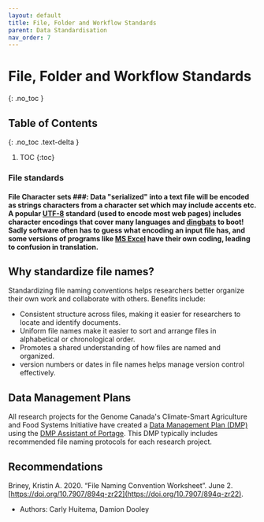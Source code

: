 ```yaml
---
layout: default
title: File, Folder and Workflow Standards
parent: Data Standardisation
nav_order: 7
---
```


# File, Folder and Workflow Standards
{: .no_toc }

## Table of Contents
{: .no_toc .text-delta }

1. TOC
{:toc}

### File standards ###

#### File Character sets ###: Data "serialized" into a text file will be encoded as strings characters from a character set which may include accents etc. A popular [UTF-8](https://en.wikipedia.org/wiki/UTF-8) standard (used to encode most web pages) includes character encodings that cover many languages and [dingbats](https://en.wikipedia.org/wiki/Dingbat) to boot!  Sadly software often has to guess what encoding an input file has, and some versions of programs like [MS Excel](https://support.guidebook.com/hc/en-us/articles/360016372414) have their own coding, leading to confusion in translation.


## Why standardize file names?

Standardizing file naming conventions helps researchers better organize their own work and collaborate with others. 
Benefits include: 
* Consistent structure across files, making it easier for researchers to locate and identify documents.
* Uniform file names make it easier to sort and arrange files in alphabetical or chronological order. 
* Promotes a shared understanding of how files are named and organized.
* version numbers or dates in file names helps manage version control effectively.

## Data Management Plans

All research projects for the Genome Canada's Climate-Smart Agriculture and Food Systems Initiative have created a [Data Management Plan (DMP)](../datamanagementplan.md) using the [DMP Assistant of Portage](https://dmp-pgd.ca/). This DMP typically includes recommended file naming protocols for each research project.




## Recommendations

Briney, Kristin A. 2020. “File Naming Convention Worksheet”. June 2. [https://doi.org/10.7907/894q-zr22](https://doi.org/10.7907/894q-zr22).

- Authors: Carly Huitema, Damion Dooley
